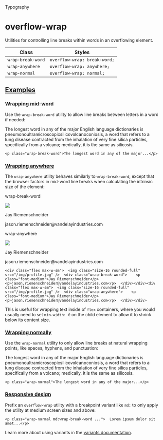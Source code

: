 Typography

# overflow-wrap

Utilities for controlling line breaks within words in an overflowing element.

| Class             | Styles                       |
| ----------------- | ---------------------------- |
| `wrap-break-word` | `overflow-wrap: break-word;` |
| `wrap-anywhere`   | `overflow-wrap: anywhere;`   |
| `wrap-normal`     | `overflow-wrap: normal;`     |

## [Examples](#examples)

### [Wrapping mid-word](#wrapping-mid-word)

Use the `wrap-break-word` utility to allow line breaks between letters in a word if needed:

The longest word in any of the major English language dictionaries is pneumonoultramicroscopicsilicovolcanoconiosis, a word that refers to a lung disease contracted from the inhalation of very fine silica particles, specifically from a volcano; medically, it is the same as silicosis.

```
<p class="wrap-break-word">The longest word in any of the major...</p>
```

### [Wrapping anywhere](#wrapping-anywhere)

The `wrap-anywhere` utility behaves similarly to `wrap-break-word`, except that the browser factors in mid-word line breaks when calculating the intrinsic size of the element:

wrap-break-word

![](https://images.unsplash.com/photo-1500648767791-00dcc994a43e?ixlib=rb-1.2.1\&ixid=eyJhcHBfaWQiOjEyMDd9\&auto=format\&fit=facearea\&facepad=2\&w=256\&h=256\&q=80)

Jay Riemenschneider

jason.riemenschneider\@vandelayindustries.com

wrap-anywhere

![](https://images.unsplash.com/photo-1500648767791-00dcc994a43e?ixlib=rb-1.2.1\&ixid=eyJhcHBfaWQiOjEyMDd9\&auto=format\&fit=facearea\&facepad=2\&w=256\&h=256\&q=80)

Jay Riemenschneider

jason.riemenschneider\@vandelayindustries.com

```
<div class="flex max-w-sm">  <img class="size-16 rounded-full" src="/img/profile.jpg" />  <div class="wrap-break-word">    <p class="font-medium">Jay Riemenschneider</p>    <p>jason.riemenschneider@vandelayindustries.com</p>  </div></div><div class="flex max-w-sm">  <img class="size-16 rounded-full" src="/img/profile.jpg" />  <div class="wrap-anywhere">    <p class="font-medium">Jay Riemenschneider</p>    <p>jason.riemenschneider@vandelayindustries.com</p>  </div></div>
```

This is useful for wrapping text inside of `flex` containers, where you would usually need to set `min-width: 0` on the child element to allow it to shrink below its content size.

### [Wrapping normally](#wrapping-normally)

Use the `wrap-normal` utility to only allow line breaks at natural wrapping points, like spaces, hyphens, and punctuation:

The longest word in any of the major English language dictionaries is pneumonoultramicroscopicsilicovolcanoconiosis, a word that refers to a lung disease contracted from the inhalation of very fine silica particles, specifically from a volcano; medically, it is the same as silicosis.

```
<p class="wrap-normal">The longest word in any of the major...</p>
```

### [Responsive design](#responsive-design)

Prefix an `overflow-wrap` utility with a breakpoint variant like `md:` to only apply the utility at medium screen sizes and above:

```
<p class="wrap-normal md:wrap-break-word ...">  Lorem ipsum dolor sit amet...</p>
```

Learn more about using variants in the [variants documentation](/docs/hover-focus-and-other-states).
